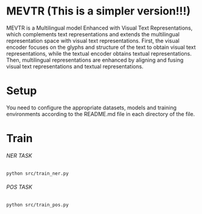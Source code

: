 # MEVTR  (This is a simpler version!!!)

MEVTR is a Multilingual model Enhanced with Visual Text Representations, which complements text representations and extends the multilingual representation space with visual text representations. First, the visual encoder focuses on the glyphs and structure of the text to obtain visual text representations, while the textual encoder obtains textual representations. Then, multilingual representations are enhanced by aligning and fusing visual text representations and textual representations.

# Setup

You need to configure the appropriate datasets, models and training environments according to the README.md file in each directory of the file.

# Train

###### NER TASK

```
python src/train_ner.py
```

###### POS TASK

```
python src/train_pos.py
```

